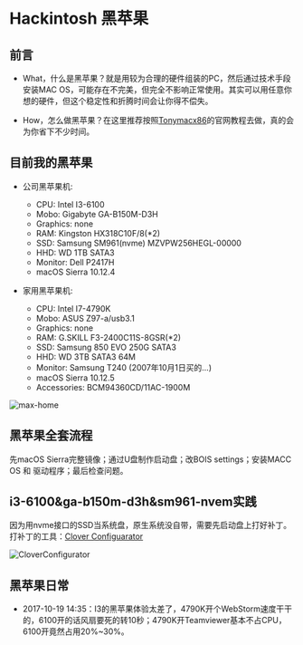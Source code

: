 # Hackintosh 黑苹果

## 前言

- What，什么是黑苹果？就是用较为合理的硬件组装的PC，然后通过技术手段安装MAC OS，可能存在不完美，但完全不影响正常使用。其实可以用任意你想的硬件，但这个稳定性和折腾时间会让你得不偿失。

- How，怎么做黑苹果？在这里推荐按照[Tonymacx86](https://www.tonymacx86.com/)的官网教程去做，真的会为你省下不少时间。

## 目前我的黑苹果

- 公司黑苹果机:
  - CPU: Intel I3-6100
  - Mobo: Gigabyte  GA-B150M-D3H
  - Graphics: none
  - RAM: Kingston HX318C10F/8(*2)
  - SSD: Samsung SM961(nvme) MZVPW256HEGL-00000
  - HHD: WD 1TB SATA3
  - Monitor: Dell P2417H
  - macOS Sierra 10.12.4

- 家用黑苹果机:
  - CPU: Intel I7-4790K
  - Mobo: ASUS Z97-a/usb3.1
  - Graphics: none
  - RAM: G.SKILL F3-2400C11S-8GSR(*2)
  - SSD: Samsung 850 EVO 250G SATA3
  - HHD: WD 3TB SATA3 64M
  - Monitor: Samsung T240 (2007年10月1日买的...)
  - macOS Sierra 10.12.5
  - Accessories: BCM94360CD/11AC-1900M

![max-home](http://ofx24fene.bkt.clouddn.com//img/2017/mac_home.png)

## 黑苹果全套流程

先macOS Sierra完整镜像；通过U盘制作启动盘；改BOIS settings；安装MACC OS 和 驱动程序；最后检查问题。

## i3-6100&ga-b150m-d3h&sm961-nvem实践

因为用nvme接口的SSD当系统盘，原生系统没自带，需要先启动盘上打好补丁。打补丁的工具：[Clover Configuarator](http://www.insanelymac.com/forum/topic/282787-clover-v2-instructions/)

![CloverConfigurator](http://ofx24fene.bkt.clouddn.com//img/book/screenshot-CloverConfigurator.png)

## 黑苹果日常

- 2017-10-19 14:35：I3的黑苹果体验太差了，4790K开个WebStorm速度干干的，6100开的话风扇要死的转10秒；4790K开Teamviewer基本不占CPU，6100开竟然占用20%~30%。
